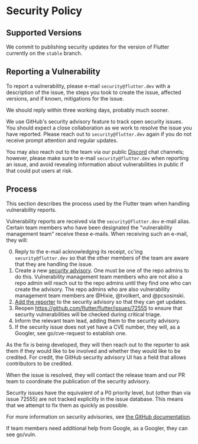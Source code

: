 # Security Policy

## Supported Versions

We commit to publishing security updates for the version of Flutter currently
on the `stable` branch.

## Reporting a Vulnerability

To report a vulnerability, please e-mail `security@flutter.dev` with a description of the issue,
the steps you took to create the issue, affected versions, and if known, mitigations for the issue.

We should reply within three working days, probably much sooner.

We use GitHub's security advisory feature to track open security issues. You should expect
a close collaboration as we work to resolve the issue you have reported. Please reach out to
`security@flutter.dev` again if you do not receive prompt attention and regular updates.

You may also reach out to the team via our public [Discord](https://github.com/flutter/flutter/wiki/Chat) chat channels; however, please make
sure to e-mail `security@flutter.dev` when reporting an issue, and avoid revealing information about
vulnerabilities in public if that could put users at risk.

## Process

This section describes the process used by the Flutter team when handling vulnerability reports.

Vulnerability reports are received via the `security@flutter.dev` e-mail alias. Certain team members
who have been designated the "vulnerability management team" receive these e-mails. When receiving
such an e-mail, they will:

0. Reply to the e-mail acknowledging its receipt, cc'ing `security@flutter.dev` so that the other
   members of the team are aware that they are handling the issue.
1. Create a new [security advisory](https://github.com/flutter/flutter/security/advisories/new).
   One must be one of the repo admins to do this. Vulnerability management team members who are not
   also a repo admin will reach out to the repo admins until they find one who can create the advisory.
   The repo admins who are also vulnerability management team members are @Hixie, @tvolkert, and @pcsosinski.
2. [Add the reporter](https://docs.github.com/en/free-pro-team@latest/github/managing-security-vulnerabilities/adding-a-collaborator-to-a-security-advisory)
   to the security advisory so that they can get updates.
3. Reopen https://github.com/flutter/flutter/issues/72555 to ensure that security vulnerabilities
   will be checked during critical triage.
4. Inform the relevant team lead, adding them to the security advisory.
5. If the security issue does not yet have a CVE number, they will, as a Googler, see go/cve-request to
   establish one.

As the fix is being developed, they will then reach out to the reporter to ask them if they would like to be involved
and whether they would like to be credited. For credit, the GitHub security advisory UI has a field
that allows contributors to be credited.

When the issue is resolved, they will contact the release team and our PR team to coordinate the publication of the security advisory.

Security issues have the equivalent of a P0 priority level, but (other than via issue 72555) are
not tracked explicitly in the issue database. This means that we attempt to fix them as quickly as possible.

For more information on security advisories, see [the GitHub documentation](https://docs.github.com/en/free-pro-team@latest/github/managing-security-vulnerabilities/managing-security-vulnerabilities-in-your-project).

If team members need additional help from Google, as a Googler, they can see go/vuln.
